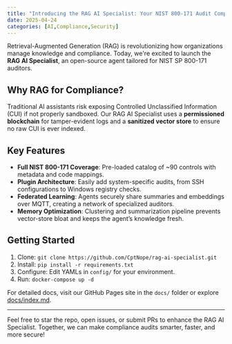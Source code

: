 ```yaml
---
title: "Introducing the RAG AI Specialist: Your NIST 800-171 Audit Companion"
date: 2025-04-24
categories: [AI,Compliance,Security]
---
```


Retrieval-Augmented Generation (RAG) is revolutionizing how organizations manage knowledge and compliance. Today, we're excited to launch the **RAG AI Specialist**, an open-source agent tailored for NIST SP 800-171 auditors.

## Why RAG for Compliance?

Traditional AI assistants risk exposing Controlled Unclassified Information (CUI) if not properly sandboxed. Our RAG AI Specialist uses a **permissioned blockchain** for tamper-evident logs and a **sanitized vector store** to ensure no raw CUI is ever indexed.

## Key Features

- **Full NIST 800-171 Coverage**: Pre-loaded catalog of ~90 controls with metadata and code mappings.
- **Plugin Architecture**: Easily add system-specific audits, from SSH configurations to Windows registry checks.
- **Federated Learning**: Agents securely share summaries and embeddings over MQTT, creating a network of specialized auditors.
- **Memory Optimization**: Clustering and summarization pipeline prevents vector-store bloat and keeps the agent’s knowledge fresh.

## Getting Started

1. Clone: `git clone https://github.com/CptNope/rag-ai-specialist.git`
2. Install: `pip install -r requirements.txt`
3. Configure: Edit YAMLs in `config/` for your environment.
4. Run: `docker-compose up -d`

For detailed docs, visit our GitHub Pages site in the `docs/` folder or explore [docs/index.md](docs/index.md).

---

Feel free to star the repo, open issues, or submit PRs to enhance the RAG AI Specialist. Together, we can make compliance audits smarter, faster, and more secure!
